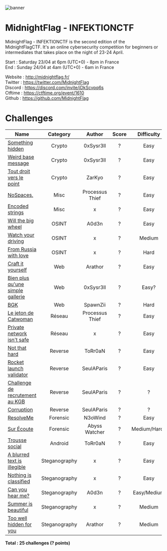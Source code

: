 ![banner](https://pbs.twimg.com/profile_banners/1324819457764696071/1648392635/1500x500)

# MidnightFlag  - INFEKTIONCTF

MidnightFlag - INFEKTIONCTF is the second edition of the MidnightFlagCTF. It's an online cybersecurity competition for beginners or intermediates that takes place on the night of 23-24 April.

Start : Saturday 23/04 at 6pm (UTC+0) - 8pm in France<br>
End : Sunday 24/04 at 4am (UTC+0) - 6am in France 

Website : http://midnightflag.fr/<br>
Twitter : https://twitter.com/MidnightFlag<br>
Discord : https://discord.com/invite/jDkScvpq6s<br>
Ctftime : https://ctftime.org/event/1610<br>
Github  : https://github.com/MidnightFlag

# Challenges

| Name                                                             | Category      | Author     | Score  | Difficulty |
|------------------------------------------------------------------|:-------------:|:----------:|:------:|:----------:|
| [Something hidden](Cryptographie/Something_hidden)                      | Crypto        | 0xSysr3ll  | ?      |Easy        |
| [Weird base message](Cryptographie/weird_base_message)                  | Crypto        | 0xSysr3ll  | ?      |Easy        |
| [Tout droit vers le point](Cryptographie/tout-droit-vers-le-point)      | Crypto        | ZarKyo     | ?      |Easy        |
| [NoSpaces.](Misc/No_space)                                       | Misc          | Processus Thief     | ?     |Easy|
| [Encoded strings](Misc/encoded_strings)                          | Misc          | x          | ?      |Easy        |
| [Will the big wheel](OSINT/Will_the_big_wheel)                   | OSINT         | A0d3n      | ?      |Easy        |
| [Watch your driving](OSINT/watch_your_driving)                   | OSINT         | x          | ?      |Medium      |
| [From Russia with love](OSINT/from_russia_with_love)             | OSINT         | x          | ?      |Hard        |
| [Craft it yourself](Web/craft_it_yourself)                       | Web           | Arathor    | ?      |Easy        |       
| [Bien plus qu'une simple gallerie](Web/Bien_plus_qu_une_simpe_gallerie) | Web    | 0xSysr3ll  | ?      |Easy?       |       
| [BGK](Web/BGK)                                                   | Web           | SpawnZii   | ?      |Hard        |            
| [Le jeton de Catwoman](Network/catwoman)                         | Réseau        | Processus Thief     | ?    |Easy |
| [Private network isn't safe](Network/private_network_isnt_safe)  | Réseau        | x          | ?      |Easy        |
| [Not that hard](Reverse/Not_that_hard)                           | Reverse       | ToRr0aN    | ?      |Easy        |
| [Rocket launch validator](Reverse/rocket_launch_validator)       | Reverse       | SeulAParis | ?      |Easy        |
| [Challenge de recrutement au KGB](Reverse/challenge_recrutement_kgb) | Reverse   | SeulAParis | ?      |?           |
| [Corruption](Reverse/corruption)                                 | Reverse       | SeulAParis | ?      |?           |
| [ResolveMe](Forensic/ResolveMe)                                  | Forensic      | N3oWind    | ?      |  Easy      |
| [Sur Écoute](Forensic/Sur_écoute_Réseau_Abyss_Watcher)           | Forensic    | Abyss Watcher| ?      |Medium/Hard?|
| [Trousse social](Android/Trousse_social)                         | Android       | ToRr0aN    | ?      |  Easy      |
| [A blurred text is illegible](Steganography/a_blurred_text_is_illegible) | Steganography | x  | ?      | Easy      |
| [Nothing is classified](Steganography/nothing_is_classified)     | Steganography | x          | ?      |Easy       |
| [Can you hear me?](Steganography/Can_You_Hear_Me)                | Steganography | A0d3n      | ?      |Easy/Medium|
| [Summer is beautiful](Steganography/summer_is_beautiful)         | Steganography | x          | ?      |Medium     |
| [Too well hidden for you](Steganography/Too_well_hidden_for_you) | Steganography | Arathor    | ?      |Medium     |


**Total : 25 challenges (? points)**
